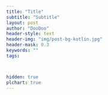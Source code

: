 ```yaml
---
title: "Title"
subtitle: "Subtitle"
layout: post
author: "DooDoo"
header-style: text
header-img: "img/post-bg-kotlin.jpg"
header-mask: 0.3
keywords: ""
tags:



hidden: true
plchart: true
---
```

